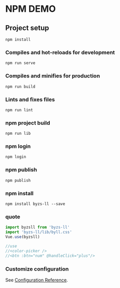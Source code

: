 # NPM DEMO

## Project setup
```
npm install
```

### Compiles and hot-reloads for development
```
npm run serve
```

### Compiles and minifies for production
```
npm run build
```

### Lints and fixes files
```
npm run lint
```

### npm project build
```
npm run lib
```

### npm login
```
npm login
```

### npm publish
```
npm publish
```

### npm install
```
npm install byzs-ll --save
```
### quote
```main.js
import byzsll from 'byzs-ll'
import 'byzs-ll/lib/byll.css'
Vue.use(byzsll)

//use
//<color-picker />
//<btn :btn="num" @handleClick="plus"/>
```

### Customize configuration
See [Configuration Reference](https://cli.vuejs.org/config/).
